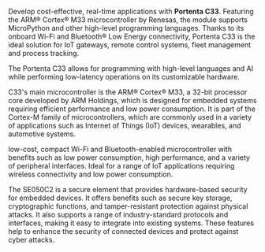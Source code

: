 <FeatureDescription>

Develop cost-effective, real-time applications with **Portenta C33**. Featuring the ARM® Cortex® M33 microcontroller by Renesas, the module supports MicroPython and other high-level programming languages. Thanks to its onboard Wi-Fi and Bluetooth® Low Energy connectivity, Portenta C33 is the ideal solution for IoT gateways, remote control systems, fleet management and process tracking.

</FeatureDescription>


<FeatureList>
<Feature title="Portenta C33 Microcontroller" image="nano-form-factor">

  The Portenta C33 allows for programming with high-level languages and AI while performing low-latency operations on its customizable hardware.

  <FeatureLink title="Datasheet" url="#" download blank/>
</Feature>

<Feature title="Renesas R7FA6M5BH2CBG ARM® Cortex® M33" image="mcu">

  C33's main microcontroller is the ARM® Cortex® M33, a 32-bit processor core developed by ARM Holdings, which is designed for embedded systems requiring efficient performance and low power consumption. It is part of the Cortex-M family of microcontrollers, which are commonly used in a variety of applications such as Internet of Things (IoT) devices, wearables, and automotive systems.

  <FeatureLink title="Datasheet" url="#" download/>
</Feature>

<Feature title="ESP32-C3-MINI-1U WiFi and Bluetooth® Low Energy" image="wifi-bluetooth">

  low-cost, compact Wi-Fi and Bluetooth-enabled microcontroller with benefits such as low power consumption, high performance, and a variety of peripheral interfaces. Ideal for a range of IoT applications requiring wireless connectivity and low power consumption.

  <FeatureLink title="Datasheet" url="#" download blank/>
</Feature>

<Feature title="SE050C2 Secure element " image="mcu">

  The SE050C2 is a secure element that provides hardware-based security for embedded devices. It offers benefits such as secure key storage, cryptographic functions, and tamper-resistant protection against physical attacks. It also supports a range of industry-standard protocols and interfaces, making it easy to integrate into existing systems. These features help to enhance the security of connected devices and protect against cyber attacks.
  
</Feature>

</FeatureList>
